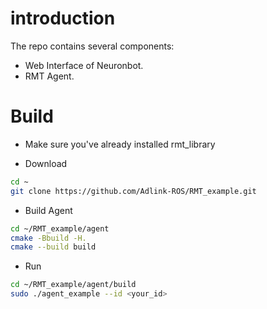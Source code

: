 # introduction

The repo contains several components:

* Web Interface of Neuronbot.
* RMT Agent.

# Build

* Make sure you've already installed rmt_library

* Download

```bash
cd ~
git clone https://github.com/Adlink-ROS/RMT_example.git
```

* Build Agent

```bash
cd ~/RMT_example/agent
cmake -Bbuild -H.
cmake --build build
```

* Run

```bash
cd ~/RMT_example/agent/build
sudo ./agent_example --id <your_id>
```
